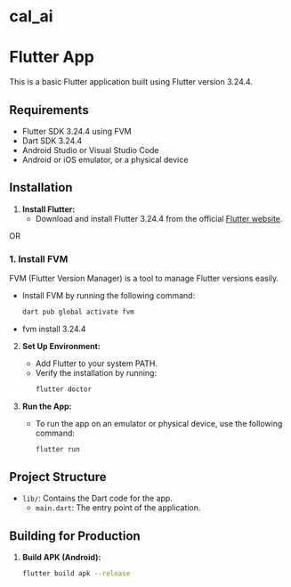 # cal_ai

# Flutter App

This is a basic Flutter application built using Flutter version 3.24.4.

## Requirements

- Flutter SDK 3.24.4 using FVM
- Dart SDK 3.24.4
- Android Studio or Visual Studio Code
- Android or iOS emulator, or a physical device

## Installation

1. **Install Flutter:**
   - Download and install Flutter 3.24.4 from the official [Flutter website](https://flutter.dev/docs/get-started/install).

OR

### 1. Install FVM

FVM (Flutter Version Manager) is a tool to manage Flutter versions easily.

- Install FVM by running the following command:
  ```bash
  dart pub global activate fvm
- fvm install 3.24.4


2. **Set Up Environment:**
   - Add Flutter to your system PATH.
   - Verify the installation by running:
     ```bash
     flutter doctor
     ```

3. **Run the App:**
   - To run the app on an emulator or physical device, use the following command:
     ```bash
     flutter run
     ```

## Project Structure

- `lib/`: Contains the Dart code for the app.
  - `main.dart`: The entry point of the application.

## Building for Production

1. **Build APK (Android):**
   ```bash
   flutter build apk --release